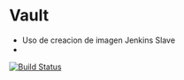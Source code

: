 # Vault
- Uso de creacion de imagen Jenkins Slave
- 
[![Build Status](http://integra.mon.es:8081/buildStatus/icon?job=Export/pre)](http://integra.mon.es:8081/job/Export/job/pre)